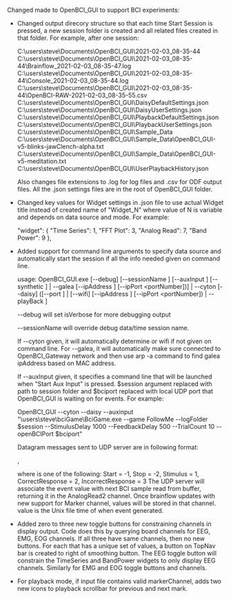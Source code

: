 Changed made to OpenBCI_GUI to support BCI experiments:

- Changed output direcory structure so that each time Start Session is
  pressed, a new session folder is created and all related files created
  in that folder.  For example, after one session:

    C:\users\steve\Documents\OpenBCI_GUI\2021-02-03_08-35-44
    C:\users\steve\Documents\OpenBCI_GUI\2021-02-03_08-35-44\Brainflow_2021-02-03_08-35-47.log
    C:\users\steve\Documents\OpenBCI_GUI\2021-02-03_08-35-44\Console_2021-02-03_08-35-44.log
    C:\users\steve\Documents\OpenBCI_GUI\2021-02-03_08-35-44\OpenBCI-RAW-2021-02-03_08-35-55.csv
    C:\users\steve\Documents\OpenBCI_GUI\DaisyDefaultSettings.json
    C:\users\steve\Documents\OpenBCI_GUI\DaisyUserSettings.json
    C:\users\steve\Documents\OpenBCI_GUI\PlaybackDefaultSettings.json
    C:\users\steve\Documents\OpenBCI_GUI\PlaybackUserSettings.json
    C:\users\steve\Documents\OpenBCI_GUI\Sample_Data
    C:\users\steve\Documents\OpenBCI_GUI\Sample_Data\OpenBCI_GUI-v5-blinks-jawClench-alpha.txt
    C:\users\steve\Documents\OpenBCI_GUI\Sample_Data\OpenBCI_GUI-v5-meditation.txt
    C:\users\steve\Documents\OpenBCI_GUI\UserPlaybackHistory.json

  Also changes file extensions to .log for log files and .csv for ODF
  output files.  All the .json settings files are in the root of
  OpenBCI_GUI folder.

- Changed key values for Widget settings in .json file to use actual
  Widget title instead of created name of "Widget_N" where value of N is
  variable and depends on data source and mode.  For example:

    "widget": {
      "Time Series": 1,
      "FFT Plot": 3,
      "Analog Read": 7,
      "Band Power": 9
    },

- Added support for command line arguments to specify data source and
  automatically start the session if all the info needed given on
  command line.

    usage: OpenBCI_GUI.exe [--debug] [--sessionName <folderName>] [--auxInput <commandLine>]
                           [--synthetic <nChannels>] |
                            --galea [--ipAddress <ipAddress>] [--ipPort <portNumber])] |
                            --cyton [--daisy] ([--port <comport>] | [--wifi] [--ipAddress <ipAddress>] [--ipPort <portNumber]) |
                            --playBack <playbackFile>
                            ]

  --debug will set isVerbose for more debugging output

  --sessionName will override debug data/time session name.

  If --cyton given, it will automatically determine <comport> or wifi
  <ipAddress> if not given on command line.  For --galea, it will
  automatically make sure connected to OpenBCI_Gateway network and then
  use arp -a command to find galea ipAddress based on MAC address.

  If --auxInput given, it specifies a command line that will be
  launched when "Start Aux Input" is pressed.  $session argument
  replaced with path to session folder and $bciport replaced with
  local UDP port that OpenBCI_GUI is waiting on for events.
  For example:

    OpenBCI_GUI --cyton --daisy --auxinput "\users\steve\bciGame\BciGame.exe --game FollowMe
                --logFolder $session --StimulusDelay 1000 --FeedbackDelay 500 --TrialCount 10
                --openBCIPort $bciport"

  Datagram messages sent to UDP server are in following format:

    <eventValue>,<timestamp>

  where <eventValue> is one of the following:
    Start = -1,
    Stop = -2,
    Stimulus = 1,
    CorrectResponse = 2,
    IncorrectResponse = 3
  The UDP server will associate the event value with next BCI sample
  read from buffer, returning it in the AnalogRead2 channel.  Once
  brainflow updates with new support for Marker channel, values will be
  stored in that channel.  <timestamp> value is the Unix file time of
  when event generated.

- Added zero to three new toggle buttons for constraining channels in
  display output.  Code does this by querying board channels for EEG,
  EMG, EOG channels.  If all three have same channels, then no new
  buttons.  For each that has a unique set of values, a button on TopNav
  bar is created to right of smoothing button.  The EEG toggle button
  will constrain the TimeSeries and BandPower widgets to only display
  EEG channels.  Similarly for EMG and EOG toggle buttons and channels.

- For playback mode, if input file contains valid markerChannel, adds
  two new icons to playback scrollbar for previous and next mark.

